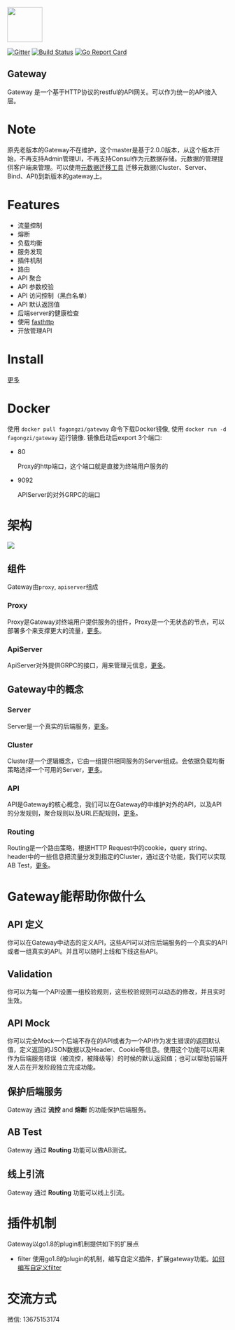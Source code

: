 <img src="./images/logo.png" height=80></img>

[![Gitter](https://badges.gitter.im/fagongzi/gateway.svg)](https://gitter.im/fagongzi/gateway?utm_source=badge&utm_medium=badge&utm_campaign=pr-badge)
[![Build Status](https://api.travis-ci.org/fagongzi/gateway.svg)](https://travis-ci.org/fagongzi/gateway)
[![Go Report Card](https://goreportcard.com/badge/github.com/fagongzi/gateway)](https://goreportcard.com/report/github.com/fagongzi/gateway)

Gateway
-------
Gateway 是一个基于HTTP协议的restful的API网关。可以作为统一的API接入层。

# Note
原先老版本的Gateway不在维护，这个master是基于2.0.0版本，从这个版本开始，不再支持Admin管理UI，不再支持Consul作为元数据存储。元数据的管理提供客户端来管理。可以使用[元数据迁移工具](https://github.com/fagongzi/migrater) 迁移元数据(Cluster、Server、Bind、API)到新版本的gateway上。

# Features
* 流量控制
* 熔断
* 负载均衡
* 服务发现
* 插件机制
* 路由
* API 聚合
* API 参数校验
* API 访问控制（黑白名单）
* API 默认返回值
* 后端server的健康检查
* 使用 [fasthttp](https://github.com/valyala/fasthttp)
* 开放管理API

# Install
[更多](./docs/build.md)

# Docker
使用 `docker pull fagongzi/gateway` 命令下载Docker镜像, 使用 `docker run -d fagongzi/gateway` 运行镜像. 镜像启动后export 3个端口:

* 80

  Proxy的http端口，这个端口就是直接为终端用户服务的

* 9092

  APIServer的对外GRPC的端口

# 架构
![](./images/arch.png)

## 组件
Gateway由`proxy`, `apiserver`组成

### Proxy
Proxy是Gateway对终端用户提供服务的组件，Proxy是一个无状态的节点，可以部署多个来支撑更大的流量，[更多](./docs/proxy.md)。

### ApiServer 
ApiServer对外提供GRPC的接口，用来管理元信息，[更多](./docs/apiserver.md)。

## Gateway中的概念
### Server
Server是一个真实的后端服务，[更多](./docs/server.md)。

### Cluster
Cluster是一个逻辑概念，它由一组提供相同服务的Server组成。会依据负载均衡策略选择一个可用的Server，[更多](./docs/cluster.md)。

### API
API是Gateway的核心概念，我们可以在Gateway的中维护对外的API，以及API的分发规则，聚合规则以及URL匹配规则，[更多](./docs/api.md)。

### Routing
Routing是一个路由策略，根据HTTP Request中的cookie，query string、header中的一些信息把流量分发到指定的Cluster，通过这个功能，我们可以实现AB Test，[更多](./docs/routing.md)。
  
# Gateway能帮助你做什么
## API 定义
你可以在Gateway中动态的定义API，这些API可以对应后端服务的一个真实的API或者一组真实的API。并且可以随时上线和下线这些API。

## Validation
你可以为每一个API设置一组校验规则，这些校验规则可以动态的修改，并且实时生效。

## API Mock
你可以完全Mock一个后端不存在的API或者为一个API作为发生错误的返回默认值，定义返回的JSON数据以及Header、Cookie等信息。使用这个功能可以用来作为后端服务错误（被流控，被降级等）的时候的默认返回值；也可以帮助前端开发人员在开发阶段独立完成功能。

## 保护后端服务
Gateway 通过 **流控** and **熔断** 的功能保护后端服务。

## AB Test
Gateway 通过 **Routing** 功能可以做AB测试。

## 线上引流
Gateway 通过 **Routing** 功能可以线上引流。

# 插件机制
Gateway以go1.8的plugin机制提供如下的扩展点

* filter
  使用go1.8的plugin的机制，编写自定义插件，扩展gateway功能。[如何编写自定义filter](./docs/plugin.md)

# 交流方式
微信: 13675153174